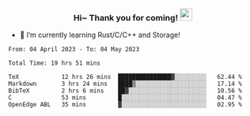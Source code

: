 <h3 align="center">
    Hi~ Thank you for coming!
    <img src="https://media.giphy.com/media/hvRJCLFzcasrR4ia7z/giphy.gif" width="25px">
</h3>

<!--
**pineapple-man/pineapple-man** is a ✨ _special_ ✨ repository because its `README.md` (this file) appears on your GitHub profile.

Here are some ideas to get you started:
- 🔭 I’m currently working on ...
- 🤔 I’m looking for help with ...
- 💬 Ask me about ...
- 📫 How to reach me: ...
- 😄 Pronouns: ...
- ⚡ Fun fact: 
- 👯 I’m looking to collaborate on kubernetes
-->
- 🌱 I’m currently learning Rust/C/C++ and Storage!

<!--START_SECTION:waka-->

```text
From: 04 April 2023 - To: 04 May 2023

Total Time: 19 hrs 51 mins

TeX            12 hrs 26 mins  ███████████████▓░░░░░░░░░   62.44 %
Markdown       3 hrs 24 mins   ████▒░░░░░░░░░░░░░░░░░░░░   17.14 %
BibTeX         2 hrs 6 mins    ██▓░░░░░░░░░░░░░░░░░░░░░░   10.56 %
C              53 mins         █░░░░░░░░░░░░░░░░░░░░░░░░   04.47 %
OpenEdge ABL   35 mins         ▓░░░░░░░░░░░░░░░░░░░░░░░░   02.95 %
```

<!--END_SECTION:waka-->

